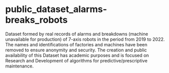 # public_dataset_alarms-breaks_robots
Dataset formed by real records of alarms and breakdowns (machine unavailable for production) of 7-axis robots in the period from 2019 to 2022. The names and identifications of factories and machines have been removed to ensure anonymity and security.
The creation and public availability of this Dataset has academic purposes and is focused on Research and Development of algorithms for predictive/prescriptive maintenance.
